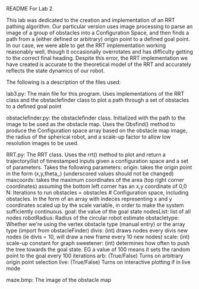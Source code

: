 README For Lab 2

This lab was dedicated to the creation and implementation of an RRT pathing algorithm. Our particular version uses image processing to parse an image of a group of obstacles into a Configuration Space, and then finds a path from a (either defined or arbitrary) origin point to a defined goal point. In our case, we were able to get the RRT implementation working reasonably well, though it occasionally overrotates and has difficulty getting to the correct final heading. Despite this error, the RRT implementation we have created is accurate to the theoretical model of the RRT and accurately reflects the state dynamics of our robot.

The following is a description of the files used:

lab3.py: The main file for this program. Uses implementations of the RRT class and the obstaclefinder class to plot a path through a set of obstacles to a defined goal point

obstaclefinder.py: the obstaclefinder class. Initialized with the path to the image to be used as the obstacle map. Uses the Obsfind() method to produce the Configuration space array based on the obstacle map image, the radius of the spherical robot, and a scale-up factor to allow low resolution images to be used.

RRT.py: The RRT class. Uses the rrt() method to plot and return a trajectory/list of timestamped inputs given a configuration space and a set of parameters. Takes the following parameters:
                                        origin: takes the origin point in the form (x,y,theta,_,_) (underscored values should not be changed)
                                        maxcoords: takes the maximum coordinates of the area (top right corner coordinates) assuming the bottom left corner has an x,y coordinate of 0,0
                                        N: Iterations to run
                                        obstacles = obstacles  # Configuration space, including obstacles. In the form of an array with indeces representing x and y coordinates scaled up by the scale variable, in order to make the system sufficiently continuous. 
                                        goal: the value of the goal state
                                        nodesList: list of all nodes
                                        robotRadius: Radius of the circular robot estimate
                                        obstacletype:    Whether we're using the vertex obstacle type (manual entry) or the array type (import from obstacleFinder)
                                        divis: (int) draws nodes every divis new nodes (ie divis = 10, will draw a new frame every 10 new nodes)
                                        scale: (int) scale-up constant for graph
                                        sweetener: (int) determines how often to push the tree towards the goal state. EG a value of 100 means it sets the random point to the goal every 100 iterations
                                        arb: (True/False)  Turns on arbitrary origin point selection
                                        live: (True/False) Turns on interactive plotting if in live mode

maze.bmp: The image of the obstacle map
